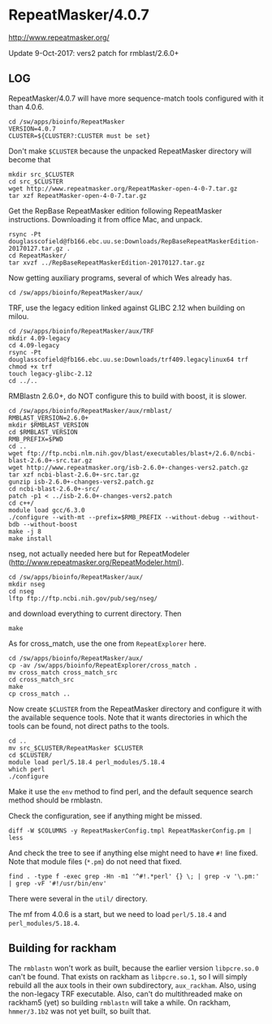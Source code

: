 RepeatMasker/4.0.7
==================

<http://www.repeatmasker.org/>

Update 9-Oct-2017: vers2 patch for rmblast/2.6.0+

LOG
---

RepeatMasker/4.0.7 will have more sequence-match tools configured with it than 4.0.6.

    cd /sw/apps/bioinfo/RepeatMasker
    VERSION=4.0.7
    CLUSTER=${CLUSTER?:CLUSTER must be set}

Don't make `$CLUSTER` because the unpacked RepeatMasker directory will become that

    mkdir src_$CLUSTER
    cd src_$CLUSTER
    wget http://www.repeatmasker.org/RepeatMasker-open-4-0-7.tar.gz
    tar xzf RepeatMasker-open-4-0-7.tar.gz 

Get the RepBase RepeatMasker edition following RepeatMasker instructions.
Downloading it from office Mac, and unpack.

    rsync -Pt douglasscofield@fb166.ebc.uu.se:Downloads/RepBaseRepeatMaskerEdition-20170127.tar.gz .
    cd RepeatMasker/
    tar xvzf ../RepBaseRepeatMaskerEdition-20170127.tar.gz 

Now getting auxiliary programs, several of which Wes already has.

    cd /sw/apps/bioinfo/RepeatMasker/aux/

TRF, use the legacy edition linked against GLIBC 2.12 when building on milou.

    cd /sw/apps/bioinfo/RepeatMasker/aux/TRF
    mkdir 4.09-legacy
    cd 4.09-legacy
    rsync -Pt douglasscofield@fb166.ebc.uu.se:Downloads/trf409.legacylinux64 trf
    chmod +x trf
    touch legacy-glibc-2.12
    cd ../..

RMBlastn 2.6.0+, do NOT configure this to build with boost, it is slower.

    cd /sw/apps/bioinfo/RepeatMasker/aux/rmblast/
    RMBLAST_VERSION=2.6.0+
    mkdir $RMBLAST_VERSION
    cd $RMBLAST_VERSION
    RMB_PREFIX=$PWD
    cd ..
    wget ftp://ftp.ncbi.nlm.nih.gov/blast/executables/blast+/2.6.0/ncbi-blast-2.6.0+-src.tar.gz
    wget http://www.repeatmasker.org/isb-2.6.0+-changes-vers2.patch.gz
    tar xzf ncbi-blast-2.6.0+-src.tar.gz 
    gunzip isb-2.6.0+-changes-vers2.patch.gz 
    cd ncbi-blast-2.6.0+-src/
    patch -p1 < ../isb-2.6.0+-changes-vers2.patch
    cd c++/
    module load gcc/6.3.0
    ./configure --with-mt --prefix=$RMB_PREFIX --without-debug --without-bdb --without-boost
    make -j 8
    make install

nseg, not actually needed here but for RepeatModeler (<http://www.repeatmasker.org/RepeatModeler.html>).

    cd /sw/apps/bioinfo/RepeatMasker/aux/
    mkdir nseg
    cd nseg
    lftp ftp://ftp.ncbi.nih.gov/pub/seg/nseg/

and download everything to current directory.  Then

    make

As for cross_match, use the one from `RepeatExplorer` here.

    cd /sw/apps/bioinfo/RepeatMasker/aux/
    cp -av /sw/apps/bioinfo/RepeatExplorer/cross_match .
    mv cross_match cross_match_src
    cd cross_match_src
    make
    cp cross_match ..

Now create `$CLUSTER` from the RepeatMasker directory and configure it with the
available sequence tools.  Note that it wants directories in which the tools can
be found, not direct paths to the tools.

    cd ..
    mv src_$CLUSTER/RepeatMasker $CLUSTER
    cd $CLUSTER/
    module load perl/5.18.4 perl_modules/5.18.4
    which perl
    ./configure 

Make it use the `env` method to find perl, and the default sequence search
method should be rmblastn.

Check the configuration, see if anything might be missed.

    diff -W $COLUMNS -y RepeatMaskerConfig.tmpl RepeatMaskerConfig.pm | less

And check the tree to see if anything else might need to have `#!` line fixed.
Note that module files (`*.pm`) do not need that fixed.

    find . -type f -exec grep -Hn -m1 '^#!.*perl' {} \; | grep -v '\.pm:' | grep -vF '#!/usr/bin/env'

There were several in the `util/` directory.

The mf from 4.0.6 is a start, but we need to load `perl/5.18.4` and `perl_modules/5.18.4`.

Building for rackham
--------------------

The `rmblastn` won't work as built, because the earlier version `libpcre.so.0`
can't be found.  That exists on rackham as `libpcre.so.1`, so I will simply
rebuild all the aux tools in their own subdirectory, `aux_rackham`.  Also,
using the non-legacy TRF executable.  Also, can't do multithreaded make on
rackham5 (yet) so building `rmblastn` will take a while.  On rackham,
`hmmer/3.1b2` was not yet built, so built that.
